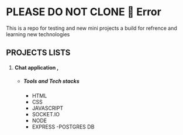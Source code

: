 # PLEASE DO NOT CLONE 🚫 Error

This is a repo for testing and new mini projects a build for refrence and learning new technologies

## PROJECTS LISTS

1. #### Chat application ,
   - ##### Tools and Tech stacks
     - HTML
     - CSS
     - JAVASCRIPT
     - SOCKET.IO
     - NODE
     - EXPRESS
       -POSTGRES DB
